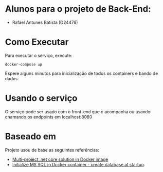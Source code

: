 # Alunos para o projeto de Back-End:
- Rafael Antunes Batista (D24476)

# Como Executar

Para executar o serviço, execute:
```
docker-compose up
```
Espere alguns minutos para inicialização de todos os containers e bando de dados.

# Usando o serviço
O serviço pode ser usado com o front-end que o acompanha ou usando chamando os endpoints em localhost:8080

# Baseado em
Projeto usou de base as seguintes referências:

- [Multi-project .net core solution in Docker image](https://www.softwaredeveloper.blog/multi-project-dotnet-core-solution-in-docker-image)
- [Initialize MS SQL in Docker container - create database at startup](https://www.softwaredeveloper.blog/initialize-mssql-in-docker-container).

